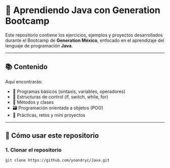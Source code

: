 # 🧠 Aprendiendo Java con Generation Bootcamp

Este repositorio contiene los ejercicios, ejemplos y proyectos desarrollados durante el Bootcamp de **Generation México**, enfocado en el aprendizaje del lenguaje de programación **Java**.

---

## 📚 Contenido

Aquí encontrarás:

- 📝 Programas básicos (sintaxis, variables, operadores)
- 🔁 Estructuras de control (if, switch, while, for)
- 🧩 Métodos y clases
- 🗃️ Programación orientada a objetos (POO)
- 🧪 Prácticas, retos y mini proyectos

---

## 🚀 Cómo usar este repositorio

### 1. Clonar el repositorio

```bash
git clone https://github.com/yoandryc/Java.git
